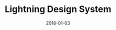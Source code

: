 ---
date: 2018-01-03
title: Lightning Design System
company: Salesforce
link: https://www.lightningdesignsystem.com/
image: ./images/lightning.jpg
description: The Lightning Design System enables you to build rich enterprise experiences and custom applications with the patterns and established best practices that are native to Salesforce.

---